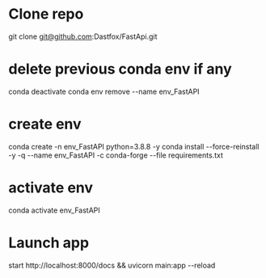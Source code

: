 # Clone repo
git clone git@github.com:Dastfox/FastApi.git

# delete previous conda env if any
conda deactivate
conda env remove --name env_FastAPI

# create env
conda create -n env_FastAPI python=3.8.8 -y
conda install --force-reinstall -y -q --name env_FastAPI -c conda-forge --file requirements.txt


# activate env
conda activate env_FastAPI

# Launch app
start http://localhost:8000/docs && uvicorn main:app --reload 


